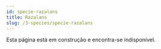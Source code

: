 ```yaml
---
id: specie-razalans
title: Razalans
slug: /3-species/specie-razalans
---
```


Esta página está em construção e encontra-se indisponível.
